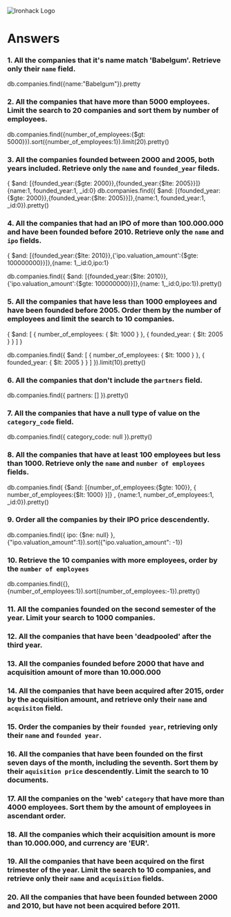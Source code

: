 ![Ironhack Logo](https://i.imgur.com/1QgrNNw.png)

# Answers

### 1. All the companies that it's name match 'Babelgum'. Retrieve only their `name` field.

db.companies.find({name:"Babelgum"}).pretty

### 2. All the companies that have more than 5000 employees. Limit the search to 20 companies and sort them by **number of employees**.

db.companies.find({number_of_employees:{$gt: 5000}}).sort({number_of_employees:1}).limit(20).pretty()

### 3. All the companies founded between 2000 and 2005, both years included. Retrieve only the `name` and `founded_year` fileds.

{ $and: [{founded_year:{$gte: 2000}},{founded_year:{$lte: 2005}}]}
{name:1, founded_year:1, _id:0}
db.companies.find({ $and: [{founded_year:{$gte: 2000}},{founded_year:{$lte: 2005}}]},{name:1, founded_year:1, _id:0}).pretty()

### 4. All the companies that had an IPO of more than 100.000.000 and have been founded before 2010. Retrieve only the `name` and `ipo` fields.

{ $and: [{founded_year:{$lte: 2010}},{'ipo.valuation_amount':{$gte: 100000000}}]},{name: 1,_id:0,ipo:1}

db.companies.find({ $and: [{founded_year:{$lte: 2010}},{'ipo.valuation_amount':{$gte: 100000000}}]},{name: 1,_id:0,ipo:1}).pretty()

### 5. All the companies that have less than 1000 employees and have been founded before 2005. Order them by the number of employees and limit the search to 10 companies.

{ $and: [ { number_of_employees: { $lt: 1000 } }, { founded_year: { $lt: 2005 } } ] }

db.companies.find({ $and: [ { number_of_employees: { $lt: 1000 } }, { founded_year: { $lt: 2005 } } ] }).limit(10).pretty()

### 6. All the companies that don't include the `partners` field.

db.companies.find({ partners: [] }).pretty()

### 7. All the companies that have a null type of value on the `category_code` field.

db.companies.find({ category_code: null }).pretty()

### 8. All the companies that have at least 100 employees but less than 1000. Retrieve only the `name` and `number of employees` fields.

db.companies.find( {$and: [{number_of_employees:{$gte: 100}}, { number_of_employees:{$lt: 1000} }]} , {name:1, number_of_employees:1, _id:0}).pretty()

### 9. Order all the companies by their IPO price descendently.

db.companies.find({ ipo: {$ne: null} }, {"ipo.valuation_amount":1}).sort({"ipo.valuation_amount": -1})

### 10. Retrieve the 10 companies with more employees, order by the `number of employees`

db.companies.find({},{number_of_employees:1}).sort({number_of_employees:-1}).pretty()

### 11. All the companies founded on the second semester of the year. Limit your search to 1000 companies.

### 12. All the companies that have been 'deadpooled' after the third year.

### 13. All the companies founded before 2000 that have and acquisition amount of more than 10.000.000

### 14. All the companies that have been acquired after 2015, order by the acquisition amount, and retrieve only their `name` and `acquisiton` field.

### 15. Order the companies by their `founded year`, retrieving only their `name` and `founded year`.

### 16. All the companies that have been founded on the first seven days of the month, including the seventh. Sort them by their `aquisition price` descendently. Limit the search to 10 documents.

### 17. All the companies on the 'web' `category` that have more than 4000 employees. Sort them by the amount of employees in ascendant order.

### 18. All the companies which their acquisition amount is more than 10.000.000, and currency are 'EUR'.

### 19. All the companies that have been acquired on the first trimester of the year. Limit the search to 10 companies, and retrieve only their `name` and `acquisition` fields.

### 20. All the companies that have been founded between 2000 and 2010, but have not been acquired before 2011.